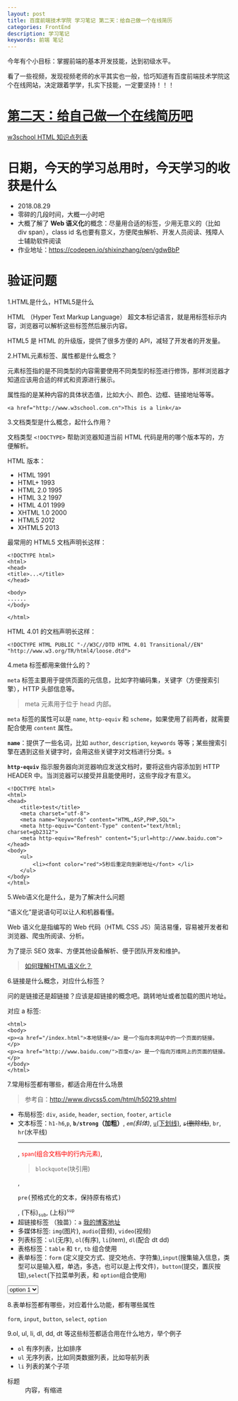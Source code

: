 ```yaml
---
layout: post
title: 百度前端技术学院 学习笔记 第二天：给自己做一个在线简历
categories: FrontEnd
description: 学习笔记
keywords: 前端 笔记
---
```



今年有个小目标：掌握前端的基本开发技能，达到初级水平。

看了一些视频，发现视频老师的水平其实也一般，恰巧知道有百度前端技术学院这个在线网站，决定跟着学学，扎实下技能，一定要坚持！！！

# [第二天：给自己做一个在线简历吧](http://ife.baidu.com/course/detail/id/36)

[w3school HTML 知识点列表](http://www.w3school.com.cn/tags/html_ref_standardattributes.asp)

# 日期，今天的学习总用时，今天学习的收获是什么

- 2018.08.29
- 零碎的几段时间，大概一小时吧
- 大概了解了 **Web 语义化**的概念：尽量用合适的标签，少用无意义的（比如 div span），class id 名也要有意义，方便爬虫解析、开发人员阅读、残障人士辅助软件阅读
- 作业地址：https://codepen.io/shixinzhang/pen/gdwBbP

# 验证问题

1.HTML是什么，HTML5是什么

HTML （Hyper Text Markup Language） 超文本标记语言，就是用标签标示内容，浏览器可以解析这些标签然后展示内容。

HTML5 是 HTML 的升级版，提供了很多方便的 API，减轻了开发者的开发量。

2.HTML元素标签、属性都是什么概念？

元素标签指的是不同类型的内容需要使用不同类型的标签进行修饰，那样浏览器才知道应该用合适的样式和资源进行展示。

属性指的是某种内容的具体状态值，比如大小、颜色、边框、链接地址等等。

```
<a href="http://www.w3school.com.cn">This is a link</a>
```

3.文档类型是什么概念，起什么作用？

文档类型 ``<!DOCTYPE>`` 帮助浏览器知道当前 HTML 代码是用的哪个版本写的，方便解析。

HTML 版本：

- HTML	1991
- HTML+	1993
- HTML 2.0	1995
- HTML 3.2	1997
- HTML 4.01	1999
- XHTML 1.0	2000
- HTML5	2012
- XHTML5	2013

最常用的 HTML5 文档声明长这样：

```
<!DOCTYPE html>
<html>
<head>
<title>...</title>
</head>

<body>
......
</body>

</html>
```

HTML 4.01 的文档声明长这样：

```
<!DOCTYPE HTML PUBLIC "-//W3C//DTD HTML 4.01 Transitional//EN"
"http://www.w3.org/TR/html4/loose.dtd">
```

4.meta 标签都用来做什么的？

``meta`` 标签主要用于提供页面的元信息，比如字符编码集，关键字（方便搜索引擎），HTTP 头部信息等。

> meta 元素用于位于 head 内部。

``meta`` 标签的属性可以是 ``name``, ``http-equiv`` 和 ``scheme``，如果使用了前两者，就需要配合使用 ``content`` 属性。

**``name``**：提供了一些名词，比如 ``author``, ``description``, ``keywords`` 等等；某些搜索引擎在遇到这些关键字时，会用这些关键字对文档进行分类。s


**``http-equiv``** 指示服务器向浏览器响应发送文档时，要将这些内容添加到 HTTP HEADER 中。当浏览器可以接受并且能使用时，这些字段才有意义。

```
<!DOCTYPE html>
<html>
<head>
	<title>test</title>
	<meta charset="utf-8">
	<meta name="keywords" content="HTML,ASP,PHP,SQL">
	<meta http-equiv="Content-Type" content="text/html; charset=gb2312">
	<meta http-equiv="Refresh" content="5;url=http://www.baidu.com">
</head>
<body>
	<ul>
		<li><font color="red">5秒后重定向到新地址</font> </li>
	</ul>
</body>
</html>
```


5.Web语义化是什么，是为了解决什么问题

“语义化”是说语句可以让人和机器看懂。

Web 语义化是指编写的 Web 代码（HTML CSS JS）简洁易懂，容易被开发者和浏览器、爬虫所阅读、分析。

为了提示 SEO 效率、方便其他设备解析、便于团队开发和维护。

>[如何理解HTML语义化？](https://blog.csdn.net/weixin_41712066/article/details/82182949)

6.链接是什么概念，对应什么标签？

问的是链接还是超链接？应该是超链接的概念吧。跳转地址或者加载的图片地址。

对应 a 标签:

```
<html>
<body>
<p><a href="/index.html">本地链接</a> 是一个指向本网站中的一个页面的链接。</p>
<p><a href="http://www.baidu.com/">百度</a> 是一个指向万维网上的页面的链接。</p>
</body>
</html>
```


7.常用标签都有哪些，都适合用在什么场景

>参考自：http://www.divcss5.com/html/h50219.shtml

- 布局标签: ``div``, ``aside``, ``header``, ``section``, ``footer``, ``article``
- 文本标签：``h1-h6``,``p``, <strong>``b/strong``（加粗）</strong>, <em>``em``(斜体)</em>, <u>``u``(下划线)</u>, <s>``s``(删除线)</s>, ``br``, ``hr``(水平线)<hr>, <span style="color:red">``span``(组合文档中的行内元素)</span>, <blockquote>``blockquote``(块引用)</blockquote>, <pre>``pre``(预格式化的文本，保持原有格式)</pre>, (下标)<sub>``sub``</sub>, (上标)<sup>``sup``</sup>
- 超链接标签 （独苗）：``a`` <a href="https://shixinzhang.top/" target="_blank">我的博客地址</a>
- 多媒体标签: ``img``(图片), ``audio``(音频), ``video``(视频)
- 列表标签：``ul``(无序), ``ol``(有序), ``li``(item), ``dl``(配合 dt dd)
- 表格标签：``table`` 和 ``tr``, ``tb`` 组合使用
- 表单标签：``form`` (定义提交方式、提交地点、字符集),``input``(搜集输入信息，类型可以是输入框，单选，多选，也可以是上传文件)，``button``(提交，置灰按钮),``select``(下拉菜单列表，和 ``option``组合使用)
<select name="select name">

<option value="1"> option 1</option>
<option value="0"> option 2</option>

</select>


8.表单标签都有哪些，对应着什么功能，都有哪些属性

``form``, ``input``, ``button``, ``select``, ``option``

9.ol, ul, li, dl, dd, dt 等这些标签都适合用在什么地方，举个例子

- ``ol`` 有序列表，比如排序
- ``ul`` 无序列表，比如同类数据列表，比如导航列表
- ``li`` 列表的某个子项


<dl>
	<dt>标题</dt>
	<dd>内容，有缩进</dd>
</dl>